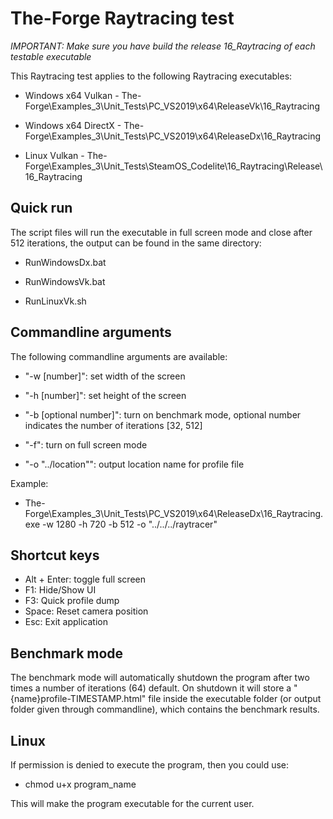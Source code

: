 # The-Forge Raytracing test

*IMPORTANT: Make sure you have build the release 16_Raytracing of each testable executable*

This Raytracing test applies to the following Raytracing executables:

* Windows x64 Vulkan - The-Forge\Examples_3\Unit_Tests\PC_VS2019\x64\ReleaseVk\16_Raytracing

* Windows x64 DirectX - The-Forge\Examples_3\Unit_Tests\PC_VS2019\x64\ReleaseDx\16_Raytracing

* Linux	Vulkan - The-Forge\Examples_3\Unit_Tests\SteamOS_Codelite\16_Raytracing\Release\16_Raytracing


## Quick run

The script files will run the executable in full screen mode and close after 512 iterations, the output can be found in the same directory:

* RunWindowsDx.bat

* RunWindowsVk.bat

* RunLinuxVk.sh


## Commandline arguments

The following commandline arguments are available:

* "-w [number]": set width of the screen

* "-h [number]": set height of the screen

* "-b [optional number]": turn on benchmark mode, optional number indicates the number of iterations [32, 512]

* "-f": turn on full screen mode

* "-o "../location"": output location name for profile file

Example: 

* The-Forge\Examples_3\Unit_Tests\PC_VS2019\x64\ReleaseDx\16_Raytracing.exe -w 1280 -h 720 -b 512 -o "../../../raytracer"


## Shortcut keys

* Alt + Enter: toggle full screen
* F1: Hide/Show UI
* F3: Quick profile dump
* Space: Reset camera position
* Esc: Exit application


## Benchmark mode

The benchmark mode will automatically shutdown the program after two times a number of iterations (64) default.
On shutdown it will store a "{name}profile-TIMESTAMP.html" file inside the executable folder (or output folder given through commandline), which contains the benchmark results.


## Linux

If permission is denied to execute the program, then you could use:

* chmod u+x program_name

This will make the program executable for the current user.